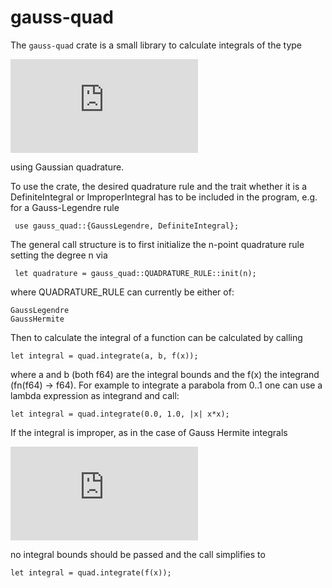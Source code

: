 gauss-quad
=========

The ``gauss-quad`` crate is a small library to calculate integrals of the type

 ![equation](https://latex.codecogs.com/svg.latex?%5Cint_a%5Eb%20f%28x%29%20w%28x%29%20%5Cmathrm%7Bd%7Dx)

 using Gaussian quadrature.

 To use the crate, the desired quadrature rule and the trait whether it is a DefiniteIntegral or ImproperIntegral has to be included in the program, e.g. for a Gauss-Legendre rule
 
 ```
  use gauss_quad::{GaussLegendre, DefiniteIntegral};
 ```
 
 The general call structure is to first initialize the n-point quadrature rule setting the degree n via

```
 let quadrature = gauss_quad::QUADRATURE_RULE::init(n);
```

where QUADRATURE_RULE can currently be either of:

```
GaussLegendre
GaussHermite
```

Then to calculate the integral of a function can be calculated by calling

```
let integral = quad.integrate(a, b, f(x));
```

where a and b (both f64) are the integral bounds and the f(x) the integrand (fn(f64) -> f64).
For example to integrate a parabola from 0..1 one can use a lambda expression as integrand and call:
```
let integral = quad.integrate(0.0, 1.0, |x| x*x);
```

If the integral is improper, as in the case of Gauss Hermite integrals

![equation](https://latex.codecogs.com/svg.latex?%5Cint_%7B-%5Cinfty%7D%5E%5Cinfty%20f%28x%29%20e%5E%7B-x%5E2%7D%20%5Cmathrm%7Bd%7Dx)

no integral bounds should be passed and the call simplifies to
```
let integral = quad.integrate(f(x));
```
